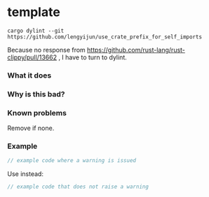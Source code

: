# template

```
cargo dylint --git https://github.com/lengyijun/use_crate_prefix_for_self_imports 
```

Because no response from https://github.com/rust-lang/rust-clippy/pull/13662 , I have to turn to dylint.

### What it does

### Why is this bad?

### Known problems
Remove if none.

### Example
```rust
// example code where a warning is issued
```
Use instead:
```rust
// example code that does not raise a warning
```
